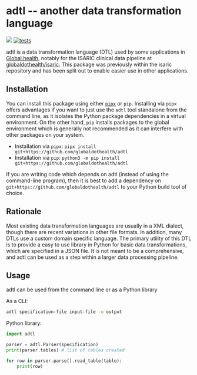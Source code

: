 # adtl -- another data transformation language

[![](https://img.shields.io/badge/python-3.8+-blue.svg)](https://www.python.org/downloads/)
[![tests](https://github.com/globaldothealth/adtl/actions/workflows/tests.yml/badge.svg)](https://github.com/globaldothealth/adtl/actions/workflows/tests.yml)

adtl is a data transformation language (DTL) used by some applications in
[Global.health](https://global.health), notably for the ISARIC clinical data pipeline at
[globaldothealth/isaric](https://github.com/globaldothealth/isaric). This package
was previously within the isaric repository and has been split out to enable
easier use in other applications.

## Installation

You can install this package using either [`pipx`](https://pypa.github.io/pipx/)
or `pip`. Installing via `pipx` offers advantages if you want to just use the
`adtl` tool standalone from the command line, as it isolates the Python
package dependencies in a virtual environment. On the other hand, `pip` installs
packages to the global environment which is generally not recommended as it
can interfere with other packages on your system.

* Installation via `pipx`: `pipx install git+https://github.com/globaldothealth/adtl`
* Installation via `pip`: `python3 -m pip install git+https://github.com/globaldothealth/adtl`

If you are writing code which depends on adtl (instead of using
the command-line program), then it is best to add a dependency on
`git+https://github.com/globaldothealth/adtl` to your Python build tool of
choice.

## Rationale

Most existing data transformation languages are usually in a XML dialect, though
there are recent variations in other file formats. In addition, many DTLs use a
custom domain specific language. The primary utility of this DTL is to provide a
easy to use library in Python for basic data transformations, which are
specified in a JSON file. It is not meant to be a comprehensive, and adtl can
be used as a step within a larger data processing pipeline.

## Usage

adtl can be used from the command line or as a Python library

As a CLI:
```bash
adtl specification-file input-file -o output
```

Python library:
```python
import adtl

parser = adtl.Parser(specification)
print(parser.tables) # list of tables created

for row in parser.parse().read_table(table):
    print(row)
```
